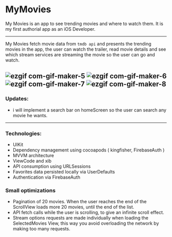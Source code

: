 # MyMovies

My Movies is an app to see trending movies and where to watch them. It is my first authorial app as an iOS Developer. 

***

My Movies fetch movie data from `tmdb api` and presents the trending movies in the app, the user can watch the trailer, read movie details and see which stream services are streaming the movie so the user can go and watch.

![ezgif com-gif-maker-5](https://user-images.githubusercontent.com/3867413/179374641-7e421398-43e4-425d-81de-61f3a9c0ddad.gif)
![ezgif com-gif-maker-6](https://user-images.githubusercontent.com/3867413/179374738-219d7ae9-e45d-4f0e-b2e4-84167d1fa70a.gif)
![ezgif com-gif-maker-7](https://user-images.githubusercontent.com/3867413/179374786-993e6586-57dd-45bc-9fd7-4dc2027d2f22.gif)
![ezgif com-gif-maker-8](https://user-images.githubusercontent.com/3867413/179374829-1f0e0d51-65f2-4caa-881c-36d36b1fc4bb.gif)
---
### Updates:
- i will implement a search bar on homeScreen so the user can search any movie he wants.
---
### Technologies:
- UIKit
- Dependency management using cocoapods ( kingfisher, FirebaseAuth )
- MVVM architecture
- ViewCode and xib
- API consumption using URLSessions
- Favorites data persisted locally via UserDefaults
- Authentication via FirebaseAuth

### Small optimizations
- Pagination of 20 movies. When the user reaches the end of the ScrollView loads more 20 movies, until the end of the list.
- API fetch calls while the user is scrolling, to give an infinite scroll effect.
- Stream options requests are made individually when loading the SelectedMovies View, this way you avoid overloading the network by making too many requests.
